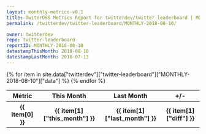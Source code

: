 ```yaml
---
layout: monthly-metrics-v0.1
title: TwiterOSS Metrics Report for twitterdev/twitter-leaderboard | MONTHLY-2018-08-10 | 2018-08-10
permalink: /twitterdev/twitter-leaderboard/MONTHLY-2018-08-10/

owner: twitterdev
repo: twitter-leaderboard
reportID: MONTHLY-2018-08-10
datestampThisMonth: 2018-08-10
datestampLastMonth: 2018-07-13
---
```


<table style="width: 100%">
    <tr>
        <th>Metric</th>
        <th>This Month</th>
        <th>Last Month</th>
        <th>+/-</th>
    </tr>
    {% for item in site.data["twitterdev"]["twitter-leaderboard"]["MONTHLY-2018-08-10"]["data"] %}
    <tr>
        <th>{{ item[0] }}</th>
        <th>{{ item[1]["this_month"] }}</th>
        <th>{{ item[1]["last_month"] }}</th>
        <th>{{ item[1]["diff"] }}</th>
    </tr>
    {% endfor %}
</table>

